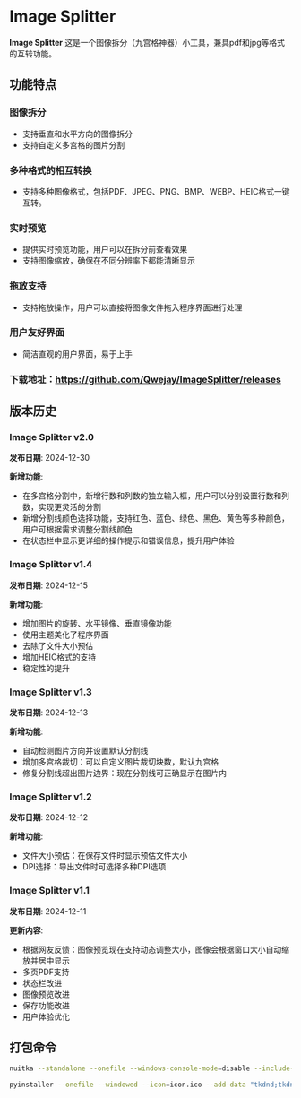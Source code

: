 # Image Splitter

**Image Splitter** 这是一个图像拆分（九宫格神器）小工具，兼具pdf和jpg等格式的互转功能。

## 功能特点

### 图像拆分
- 支持垂直和水平方向的图像拆分
- 支持自定义多宫格的图片分割

### 多种格式的相互转换
- 支持多种图像格式，包括PDF、JPEG、PNG、BMP、WEBP、HEIC格式一键互转。

### 实时预览
- 提供实时预览功能，用户可以在拆分前查看效果
- 支持图像缩放，确保在不同分辨率下都能清晰显示

### 拖放支持
- 支持拖放操作，用户可以直接将图像文件拖入程序界面进行处理

### 用户友好界面
- 简洁直观的用户界面，易于上手

### 下载地址：https://github.com/Qwejay/ImageSplitter/releases

## 版本历史

### Image Splitter v2.0
**发布日期**: 2024-12-30

**新增功能**:
- 在多宫格分割中，新增行数和列数的独立输入框，用户可以分别设置行数和列数，实现更灵活的分割
- 新增分割线颜色选择功能，支持红色、蓝色、绿色、黑色、黄色等多种颜色，用户可根据需求调整分割线颜色
- 在状态栏中显示更详细的操作提示和错误信息，提升用户体验 

### Image Splitter v1.4
**发布日期**: 2024-12-15
  
**新增功能**:
- 增加图片的旋转、水平镜像、垂直镜像功能
- 使用主题美化了程序界面
- 去除了文件大小预估
- 增加HEIC格式的支持
- 稳定性的提升

### Image Splitter v1.3
**发布日期**: 2024-12-13

**新增功能**:
- 自动检测图片方向并设置默认分割线
- 增加多宫格裁切：可以自定义图片裁切块数，默认九宫格
- 修复分割线超出图片边界：现在分割线可正确显示在图片内

### Image Splitter v1.2
**发布日期**: 2024-12-12

**新增功能**:
- 文件大小预估：在保存文件时显示预估文件大小
- DPI选择：导出文件时可选择多种DPI选项

### Image Splitter v1.1
**发布日期**: 2024-12-11

**更新内容**:
- 根据网友反馈：图像预览现在支持动态调整大小，图像会根据窗口大小自动缩放并居中显示
- 多页PDF支持
- 状态栏改进
- 图像预览改进
- 保存功能改进
- 用户体验优化

## 打包命令

```bash
nuitka --standalone --onefile --windows-console-mode=disable --include-data-file=icon.ico=icon.ico --windows-icon-from-ico=icon.ico --enable-plugin=tk-inter --include-package=PIL --include-package=fitz --include-package=ttkbootstrap --include-package=pillow_heif --output-dir=dist ImageSplitter.py

pyinstaller --onefile --windowed --icon=icon.ico --add-data "tkdnd;tkdnd" ImageSplitter.py
